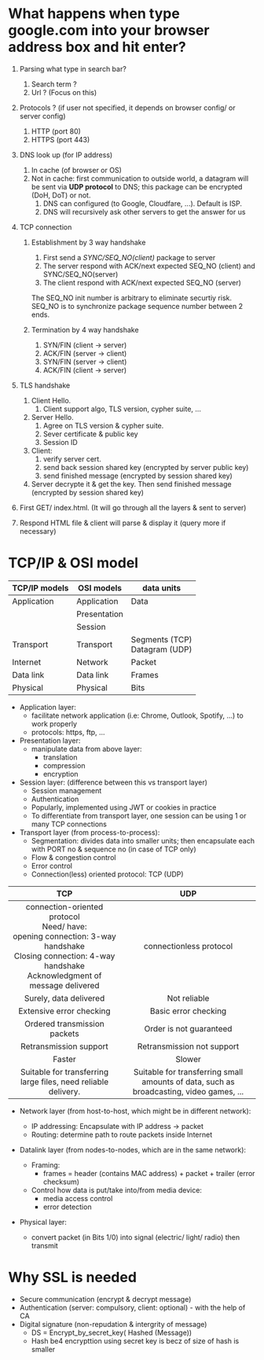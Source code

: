 # What happens when type google.com into your browser address box and hit enter?

1. Parsing what type in search bar?
    1. Search term ?
    2. Url ? (Focus on this)
2. Protocols ? (if user not specified, it depends on browser config/ or server config)
    1. HTTP (port 80)
    2. HTTPS (port 443)
3. DNS look up (for IP address)
    1. In cache (of browser or OS)
    2. Not in cache: first communication to outside world, a datagram will be sent via **UDP protocol** to DNS; this package can be encrypted (DoH, DoT) or not.
        1. DNS can configured (to Google, Cloudfare, ...). Default is ISP.
        2. DNS will recursively ask other servers to get the answer for us
4. TCP connection

    1. Establishment by 3 way handshake

        1. First send a _SYNC/SEQ_NO(client)_ package to server
        2. The server respond with ACK/next expected SEQ_NO (client) and SYNC/SEQ_NO(server)
        3. The client respond with ACK/next expected SEQ_NO (server)

        The SEQ_NO init number is arbitrary to eliminate securtiy risk. SEQ_NO is to synchronize package sequence number between 2 ends.

    2. Termination by 4 way handshake
        1. SYN/FIN (client -> server)
        2. ACK/FIN (server -> client)
        3. SYN/FIN (server -> client)
        4. ACK/FIN (client -> server)

5. TLS handshake

    1. Client Hello.
        1. Client support algo, TLS version, cypher suite, ...
    2. Server Hello.
        1. Agree on TLS version & cypher suite.
        2. Sever certificate & public key
        3. Session ID
    3. Client:
        1. verify server cert.
        2. send back session shared key (encrypted by server public key)
        3. send finished message (encrypted by session shared key)
    4. Server decrypte it & get the key. Then send finished message (encrypted by session shared key)

6. First GET/ index.html. (It will go through all the layers & sent to server)
7. Respond HTML file & client will parse & display it (query more if necessary)

# TCP/IP & OSI model

| TCP/IP models | OSI models   | data units                       |
| ------------- | ------------ | -------------------------------- |
| Application   | Application  | Data                             |
|               | Presentation |                                  |
|               | Session      |                                  |
| Transport     | Transport    | Segments (TCP)<br>Datagram (UDP) |
| Internet      | Network      | Packet                           |
| Data link     | Data link    | Frames                           |
| Physical      | Physical     | Bits                             |

-   Application layer:
    -   facilitate network application (i.e: Chrome, Outlook, Spotify, ...) to work properly
    -   protocols: https, ftp, ...
-   Presentation layer:
    -   manipulate data from above layer:
        -   translation
        -   compression
        -   encryption
-   Session layer: (difference between this vs transport layer)
    -   Session management
    -   Authentication
    -   Popularly, implemented using JWT or cookies in practice
    -   To differentiate from transport layer, one session can be using 1 or many TCP connections
-   Transport layer (from process-to-process):
    -   Segmentation: divides data into smaller units; then encapsulate each with PORT no & sequence no (in case of TCP only)
    -   Flow & congestion control
    -   Error control
    -   Connection(less) oriented protocol: TCP (UDP)

|                                                                               TCP                                                                                |                                           UDP                                           |
| :--------------------------------------------------------------------------------------------------------------------------------------------------------------: | :-------------------------------------------------------------------------------------: |
| connection-oriented protocol<br>Need/ have:<br>opening connection: 3-way handshake<br>Closing connection: 4-way handshake<br>Acknowledgment of message delivered |                                 connectionless protocol                                 |
|                                                                      Surely, data delivered                                                                      |                                      Not reliable                                       |
|                                                                     Extensive error checking                                                                     |                                  Basic error checking                                   |
|                                                                   Ordered transmission packets                                                                   |                                 Order is not guaranteed                                 |
|                                                                      Retransmission support                                                                      |                               Retransmission not support                                |
|                                                                              Faster                                                                              |                                         Slower                                          |
|                                                  Suitable for transferring large files, need reliable delivery.                                                  | Suitable for transferring small amounts of data, such as broadcasting, video games, ... |

-   Network layer (from host-to-host, which might be in different network):

    -   IP addressing: Encapsulate with IP address -> packet
    -   Routing: determine path to route packets inside Internet

-   Datalink layer (from nodes-to-nodes, which are in the same network):
    -   Framing:
        -   frames = header (contains MAC address) + packet + trailer (error checksum)
    -   Control how data is put/take into/from media device:
        -   media access control
        -   error detection
-   Physical layer:
    -   convert packet (in Bits 1/0) into signal (electric/ light/ radio) then transmit

# Why SSL is needed

-   Secure communication (encrypt & decrypt message)
-   Authentication (server: compulsory, client: optional) - with the help of CA
-   Digital signature (non-repudation & intergrity of message)
    -   DS = Encrypt_by_secret_key( Hashed (Message))
    -   Hash be4 encrypttion using secret key is becz of size of hash is smaller
